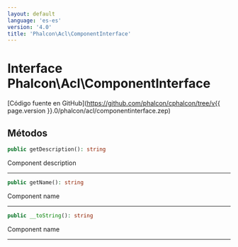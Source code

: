 ```yaml
---
layout: default
language: 'es-es'
version: '4.0'
title: 'Phalcon\Acl\ComponentInterface'
---
```


# Interface **Phalcon\Acl\ComponentInterface**

[Código fuente en GitHub](https://github.com/phalcon/cphalcon/tree/v{{ page.version }}.0/phalcon/acl/componentinterface.zep)

## Métodos

```php
public getDescription(): string
```

Component description

* * *

```php
public getName(): string
```

Component name

* * *

```php
public __toString(): string
```

Component name

* * *